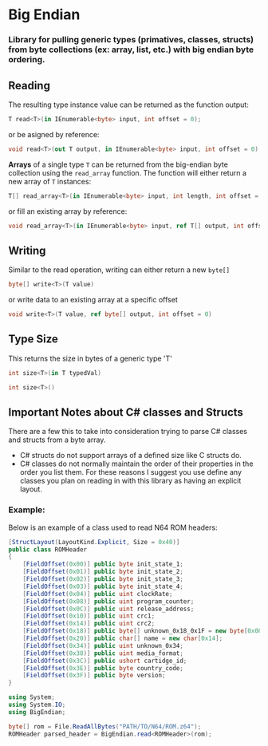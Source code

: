 # Big Endian
### Library for pulling generic types (primatives, classes, structs) from byte collections (ex: array, list, etc.) with big endian byte ordering.

## Reading
The resulting type instance value can be returned as the function output:
```C#
T read<T>(in IEnumerable<byte> input, int offset = 0);
```
or be asigned by reference:
```C#
void read<T>(out T output, in IEnumerable<byte> input, int offset = 0)
```

**Arrays** of a single type `T` can be returned from the big-endian byte collection using the `read_array` function. 
The function will either return a new array of `T` instances:
```C#
T[] read_array<T>(in IEnumerable<byte> input, int length, int offset = 0)
```
or fill an existing array by reference:
```C#
void read_array<T>(in IEnumerable<byte> input, ref T[] output, int offset = 0)
```

## Writing
 Similar to the read operation, writing can either return a new `byte[]`
```C#
byte[] write<T>(T value) 
```
or write data to an existing array at a specific offset
```C#
void write<T>(T value, ref byte[] output, int offset = 0)
```

## Type Size
This returns the size in bytes of a generic type 'T'
```C#
int size<T>(in T typedVal)
```
```C#
int size<T>()
```

## Important Notes about C# classes and Structs
There are a few this to take into consideration trying to parse C# classes and structs from a byte array. 
 - C# structs do not support arrays of a defined size like C structs do.
 - C# classes do not normally maintain the order of their properties in the order you list them.
For these reasons I suggest you use define any classes you plan on reading in with this library as having an explicit layout.
### Example:
Below is an example of a class used to read N64 ROM headers:
```C#
[StructLayout(LayoutKind.Explicit, Size = 0x40)]
public class ROMHeader
{
    [FieldOffset(0x00)] public byte init_state_1;
    [FieldOffset(0x01)] public byte init_state_2;
    [FieldOffset(0x02)] public byte init_state_3;
    [FieldOffset(0x03)] public byte init_state_4;
    [FieldOffset(0x04)] public uint clockRate;
    [FieldOffset(0x08)] public uint program_counter;
    [FieldOffset(0x0C)] public uint release_address;
    [FieldOffset(0x10)] public uint crc1;
    [FieldOffset(0x14)] public uint crc2;
    [FieldOffset(0x18)] public byte[] unknown_0x18_0x1F = new byte[0x08];
    [FieldOffset(0x20)] public char[] name = new char[0x14];
    [FieldOffset(0x34)] public uint unknown_0x34;
    [FieldOffset(0x38)] public uint media_format;
    [FieldOffset(0x3C)] public ushort cartidge_id;
    [FieldOffset(0x3E)] public byte country_code;
    [FieldOffset(0x3F)] public byte version;
}
```

```C#
using System;
using System.IO;
using BigEndian;

byte[] rom = File.ReadAllBytes("PATH/TO/N64/ROM.z64");
ROMHeader parsed_header = BigEndian.read<ROMHeader>(rom);
```

